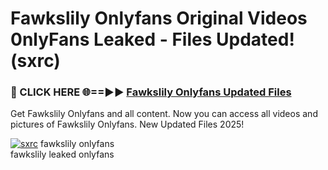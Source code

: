 # Fawkslily Onlyfans Original Videos 0nlyFans Leaked - Files Updated! (sxrc)

<h3>🔴 CLICK HERE 🌐==►► <a href="https://tinyurl.com/ms9xzufz" rel="nofollow">Fawkslily Onlyfans Updated Files</a></h3>

Get Fawkslily Onlyfans and all content. Now you can access all videos and pictures of Fawkslily Onlyfans. New Updated Files 2025!

[![sxrc](https://i.imgur.com/PQ7UWWw.gif)](https://tinyurl.com/ms9xzufz)
fawkslily onlyfans<br>
fawkslily leaked onlyfans